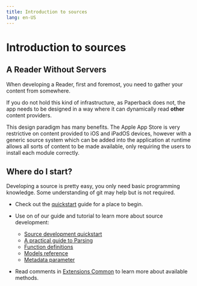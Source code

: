 ```yaml
---
title: Introduction to sources
lang: en-US
---
```


# Introduction to sources

## A Reader Without Servers
When developing a Reader, first and foremost, you need to gather your content from somewhere.

If you do not hold this kind of infrastructure, as Paperback does not, the app needs to be designed in a way where it
can dynamically read **other** content providers.

This design paradigm has many benefits. The Apple App Store is very restrictive on content provided to iOS and iPadOS
devices, however with a generic source system which can be added into the application at runtime allows all sorts of
content to be made available, only requiring the users to install each module correctly.


## Where do I start?
Developing a source is pretty easy, you only need basic programming knowledge. Some understanding of git may help but is not required.

* Check out the [quickstart](quickstart/) guide for a place to begin.

* Use on of our guide and tutorial to learn more about source development:
  * [Source development quickstart](quickstart/)
  * [A practical guide to Parsing](parsing-guide/)
  * [Function definitions](function-definitions/)
  * [Models reference](model-reference/)
  * [Metadata parameter](metadata/)

* Read comments in [Extensions Common](https://github.com/Paperback-iOS/extensions-common) to learn more about available methods.